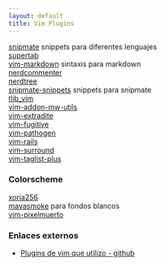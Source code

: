 ```yaml
---
layout: default
title: Vim Plugins
---
```

 
[snipmate](http://github.com/msanders/snipmate.vim) snippets para diferentes lenguajes  
[supertab](http://github.com/ervandew/supertab)  
[vim-markdown](http://github.com/allison/vim-markdown) sintaxis para markdown  
[nerdcommenter](https://github.com/scrooloose/nerdcommenter)  
[nerdtree](https://github.com/scrooloose/nerdtree)  
[snipmate-snippets](https://github.com/juanpabloaj/snipmate-snippets) snippets para snipmate  
[tlib_vim](https://github.com/tomtom/tlib_vim)  
[vim-addon-mw-utils](https://github.com/MarcWeber/vim-addon-mw-utils)  
[vim-extradite](https://github.com/juanpabloaj/vim-extradite)  
[vim-fugitive](https://github.com/tpope/vim-fugitive)  
[vim-pathogen](https://github.com/tpope/vim-pathogen)  
[vim-rails](https://github.com/tpope/vim-rails)  
[vim-surround](https://github.com/tpope/vim-surround)  
[vim-taglist-plus](https://github.com/int3/vim-taglist-plus)  

### Colorscheme

[xoria256](http://github.com/vim-scripts/xoria256.vim)  
[mayasmoke](http://github.com/vim-scripts/mayansmoke) para fondos blancos  
[vim-pixelmuerto](https://github.com/juanpabloaj/vim-pixelmuerto)

### Enlaces externos

* [Plugins de vim que utilizo - github](https://github.com/juanpabloaj/dotfiles/tree/master/.vim/bundle)  
